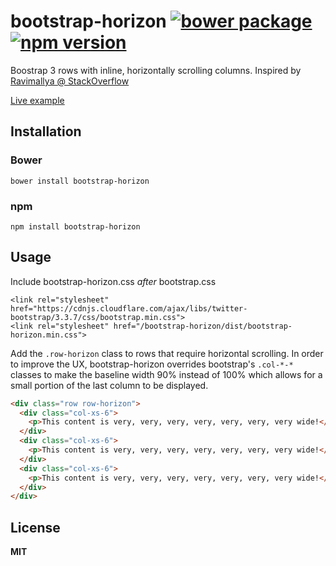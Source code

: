 bootstrap-horizon [![bower package](https://badge.fury.io/bo/bootstrap-horizon.svg)](http://badge.fury.io/bo/bootstrap-horizon) [![npm version](https://badge.fury.io/js/bootstrap-horizon.svg)](http://badge.fury.io/js/bootstrap-horizon)
=================
Boostrap 3 rows with inline, horizontally scrolling columns. Inspired by [Ravimallya @ StackOverflow](http://stackoverflow.com/questions/20332830/bootstrap-3-horizontal-scrollable-row-website-design/20335239#20335239)

[Live example](https://jsfiddle.net/azu9mf8d/3/)

Installation
------------

### Bower

```
bower install bootstrap-horizon
```

### npm

```
npm install bootstrap-horizon
```

Usage
-----

Include bootstrap-horizon.css *after* bootstrap.css

```
<link rel="stylesheet" href="https://cdnjs.cloudflare.com/ajax/libs/twitter-bootstrap/3.3.7/css/bootstrap.min.css">
<link rel="stylesheet" href="/bootstrap-horizon/dist/bootstrap-horizon.min.css">
```

Add the `.row-horizon` class to rows that require horizontal scrolling. In order to improve the UX, bootstrap-horizon overrides bootstrap's `.col-*-*` classes to make the baseline width 90% instead of 100% which allows for a small portion of the last column to be displayed.

```html
<div class="row row-horizon">
  <div class="col-xs-6">
    <p>This content is very, very, very, very, very, very, very wide!</p>
  </div>
  <div class="col-xs-6">
    <p>This content is very, very, very, very, very, very, very wide!</p>
  </div>
  <div class="col-xs-6">
    <p>This content is very, very, very, very, very, very, very wide!</p>
  </div>
</div>
```

License
-------

**MIT**
